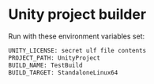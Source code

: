 # Unity project builder

Run with these environment variables set:

```sh
UNITY_LICENSE: secret ulf file contents
PROJECT_PATH: UnityProject
BUILD_NAME: TestBuild
BUILD_TARGET: StandaloneLinux64
```